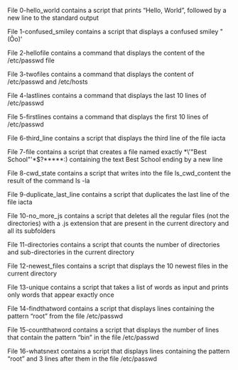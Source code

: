 File 0-hello_world contains a script that prints “Hello, World”, followed by a new line to the standard output

File 1-confused_smiley contains a script that displays a confused smiley "(Ôo)'

File 2-hellofile contains a command that displays the content of the /etc/passwd file

File 3-twofiles contains a command that displays the content of /etc/passwd and /etc/hosts

File 4-lastlines contains a command that displays the last 10 lines of /etc/passwd

File 5-firstlines contains a command that displays the first 10 lines of /etc/passwd

File 6-third_line contains a script that displays the third line of the file iacta

File 7-file contains a script that creates a file named exactly \*\\'"Best School"'\*$?*****:) containing the text Best School ending by a new line

File 8-cwd_state contains a script that writes into the file ls_cwd_content the result of the command ls -la

File 9-duplicate_last_line contains a script that duplicates the last line of the file iacta

File 10-no_more_js contains a script that deletes all the regular files (not the directories) with a .js extension that are present in the current directory and all its subfolders

File 11-directories contains a script that counts the number of directories and sub-directories in the current directory

File 12-newest_files contains a script that displays the 10 newest files in the current directory

File 13-unique contains a script that takes a list of words as input and prints only words that appear exactly once

File 14-findthatword contains a script that displays lines containing the pattern “root” from the file /etc/passwd

File 15-countthatword contains a script that displays the number of lines that contain the pattern “bin” in the file /etc/passwd

File 16-whatsnext contains a script that displays lines containing the pattern “root” and 3 lines after them in the file /etc/passwd


